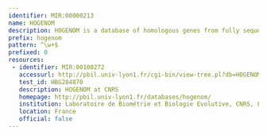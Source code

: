 ```yaml
---
identifier: MIR:00000213
name: HOGENOM
description: HOGENOM is a database of homologous genes from fully sequenced organisms (bacteria, archeae and eukarya). This collection references phylogenetic trees which can be retrieved using either UniProt accession numbers, or HOGENOM tree family identifier.
prefix: hogenom
pattern: ^\w+$
prefixed: 0
resources:
 - identifier: MIR:00100272
   accessurl: http://pbil.univ-lyon1.fr/cgi-bin/view-tree.pl?db=HOGENOM5&query=${id}
   test_id: HBG284870
   description: HOGENOM at CNRS
   homepage: http://pbil.univ-lyon1.fr/databases/hogenom/
   institution: Laboratoire de Biométrie et Biologie Evolutive, CNRS, Lyon
   location: France
   official: false
---
```

